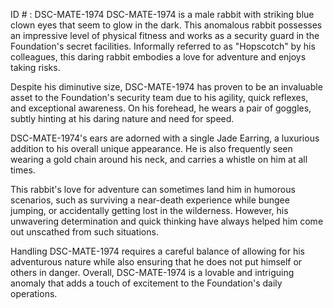 ID # : DSC-MATE-1974
DSC-MATE-1974 is a male rabbit with striking blue clown eyes that seem to glow in the dark. This anomalous rabbit possesses an impressive level of physical fitness and works as a security guard in the Foundation's secret facilities. Informally referred to as "Hopscotch" by his colleagues, this daring rabbit embodies a love for adventure and enjoys taking risks.

Despite his diminutive size, DSC-MATE-1974 has proven to be an invaluable asset to the Foundation's security team due to his agility, quick reflexes, and exceptional awareness. On his forehead, he wears a pair of goggles, subtly hinting at his daring nature and need for speed.

DSC-MATE-1974's ears are adorned with a single Jade Earring, a luxurious addition to his overall unique appearance. He is also frequently seen wearing a gold chain around his neck, and carries a whistle on him at all times.

This rabbit's love for adventure can sometimes land him in humorous scenarios, such as surviving a near-death experience while bungee jumping, or accidentally getting lost in the wilderness. However, his unwavering determination and quick thinking have always helped him come out unscathed from such situations.

Handling DSC-MATE-1974 requires a careful balance of allowing for his adventurous nature while also ensuring that he does not put himself or others in danger. Overall, DSC-MATE-1974 is a lovable and intriguing anomaly that adds a touch of excitement to the Foundation's daily operations.